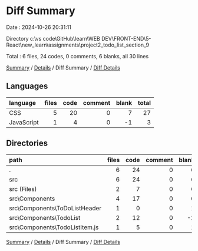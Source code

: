 # Diff Summary

Date : 2024-10-26 20:31:11

Directory c:\\vs code\\GitHub\\learn\\WEB DEV\\FRONT-END\\5-React\\new_learn\\assignments\\project2_todo_list_section_9

Total : 6 files,  24 codes, 0 comments, 6 blanks, all 30 lines

[Summary](results.md) / [Details](details.md) / Diff Summary / [Diff Details](diff-details.md)

## Languages
| language | files | code | comment | blank | total |
| :--- | ---: | ---: | ---: | ---: | ---: |
| CSS | 5 | 20 | 0 | 7 | 27 |
| JavaScript | 1 | 4 | 0 | -1 | 3 |

## Directories
| path | files | code | comment | blank | total |
| :--- | ---: | ---: | ---: | ---: | ---: |
| . | 6 | 24 | 0 | 6 | 30 |
| src | 6 | 24 | 0 | 6 | 30 |
| src (Files) | 2 | 7 | 0 | 6 | 13 |
| src\\Components | 4 | 17 | 0 | 0 | 17 |
| src\\Components\\ToDoListHeader | 1 | 0 | 0 | 1 | 1 |
| src\\Components\\TodoList | 2 | 12 | 0 | -2 | 10 |
| src\\Components\\TodoListItem.js | 1 | 5 | 0 | 1 | 6 |

[Summary](results.md) / [Details](details.md) / Diff Summary / [Diff Details](diff-details.md)